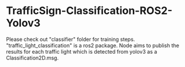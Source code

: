# TrafficSign-Classification-ROS2-Yolov3

Please check out "classifier" folder for training steps. 
<br />
"traffic_light_classification" is a ros2 package. Node aims to publish the results for each traffic light which is detected from yolov3 as a Classification2D.msg. 
